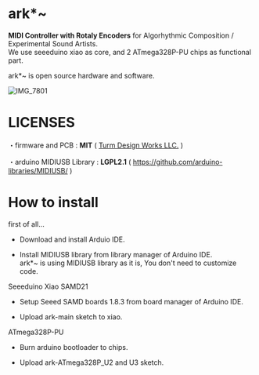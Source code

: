 # ark*~
**MIDI Controller with Rotaly Encoders** for Algorhythmic Composition / Experimental Sound Artists.  
We use seeeduino xiao as core, and 2 ATmega328P-PU chips as functional part.

ark*~  is open source hardware and software.

![IMG_7801](https://github.com/Turm-Design-Works/ark/assets/75283624/064a1bd0-33da-4259-b255-d205b1ef2da7)

# LICENSES
・firmware and PCB :  **MIT**  ( [Turm Design Works LLC.](https://turmdesignworks.com) )

・arduino MIDIUSB Library :  **LGPL2.1**  ( https://github.com/arduino-libraries/MIDIUSB/ ) 

# How to install

first of all...

- Download and install Arduio IDE.

- Install MIDIUSB library from library manager of Arduino IDE.  
ark*~ is using MIDIUSB library as it is, You don't need to customize code.

Seeeduino Xiao SAMD21

- Setup Seeed SAMD boards 1.8.3 from board manager of Arduino IDE.

- Upload ark-main sketch to xiao.

ATmega328P-PU

- Burn arduino bootloader to chips.

- Upload ark-ATmega328P_U2 and U3 sketch.
